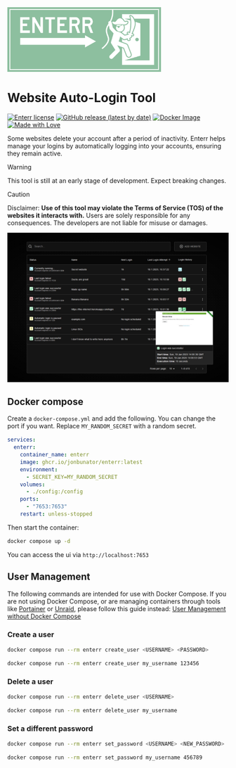 <img alt="enterr logo" src=".github/images/logo.png" width="350"/>

# Website Auto-Login Tool
[![Enterr license](https://img.shields.io/github/license/JonBunator/Enterr?color=8dbf9f)](https://github.com/JonBunator/Enterr/blob/main/LICENSE)
[![GitHub release (latest by date)](https://img.shields.io/github/v/release/JonBunator/Enterr?color=8dbf9f)](https://github.com/JonBunator/Enterr/releases)
[![Docker Image](https://img.shields.io/badge/Docker-GitHub%20Container%20Registry-8dbf9f?logo=docker)](https://github.com/JonBunator/Enterr/pkgs/container/enterr)
[![Made with Love](https://img.shields.io/badge/Made%20with%20%E2%9D%A4%20by-JonBunator-8dbf9f)](https://github.com/JonBunator)

Some websites delete your account after a period of inactivity. Enterr helps manage your logins by automatically logging into your accounts, ensuring they remain active.

> [!WARNING]
> This tool is still at an early stage of development. Expect breaking changes.

> [!CAUTION]
> Disclaimer: **Use of this tool may violate the Terms of Service (TOS) of the websites it interacts with.** Users are solely responsible for any consequences. The developers are not liable for misuse or damages.

<img alt="enterr screenshot" src=".github/images/screenshot.png"/>

## Docker compose
Create a `docker-compose.yml` and add the following. You can change the port if you want. Replace `MY_RANDOM_SECRET` with a random secret.
```yml
services:
  enterr:
    container_name: enterr
    image: ghcr.io/jonbunator/enterr:latest
    environment:
      - SECRET_KEY=MY_RANDOM_SECRET
    volumes:
      - ./config:/config
    ports:
      - "7653:7653"
    restart: unless-stopped
```
Then start the container:
```bash
docker compose up -d
```
You can access the ui via `http://localhost:7653`

## User Management
The following commands are intended for use with Docker Compose. If you are not using Docker Compose, or are managing containers through tools like [Portainer](https://portainer.io) or [Unraid](https://unraid.net), please follow this guide instead: [User Management without Docker Compose](https://github.com/JonBunator/Enterr/wiki/User-Management-without-Docker-Compose)

### Create a user
```bash
docker compose run --rm enterr create_user <USERNAME> <PASSWORD>
```
```bash
docker compose run --rm enterr create_user my_username 123456
```

### Delete a user
```bash
docker compose run --rm enterr delete_user <USERNAME>
```
```bash
docker compose run --rm enterr delete_user my_username
```

### Set a different password
```bash
docker compose run --rm enterr set_password <USERNAME> <NEW_PASSWORD>
```
```bash
docker compose run --rm enterr set_password my_username 456789
```